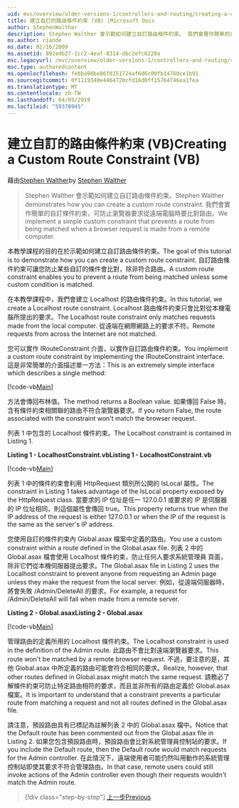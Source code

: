 ```yaml
---
uid: mvc/overview/older-versions-1/controllers-and-routing/creating-a-custom-route-constraint-vb
title: 建立自訂的路由條件約束 (VB) |Microsoft Docs
author: StephenWalther
description: Stephen Walther 會示範如何建立自訂路由條件約束。 我們會實作簡單的自訂條件約束可以防止路由比對 w...
ms.author: riande
ms.date: 02/16/2009
ms.assetid: 892edb27-1cc2-4eaf-8314-dbc2efc6228a
msc.legacyurl: /mvc/overview/older-versions-1/controllers-and-routing/creating-a-custom-route-constraint-vb
msc.type: authoredcontent
ms.openlocfilehash: febba98be86f0151724af6d6c00fb14760ce1b91
ms.sourcegitcommit: 0f1119340e4464720cfd16d0ff15764746ea1fea
ms.translationtype: MT
ms.contentlocale: zh-TW
ms.lasthandoff: 04/09/2019
ms.locfileid: "59378945"
---
```

# <a name="creating-a-custom-route-constraint-vb"></a><span data-ttu-id="18060-104">建立自訂的路由條件約束 (VB)</span><span class="sxs-lookup"><span data-stu-id="18060-104">Creating a Custom Route Constraint (VB)</span></span>

<span data-ttu-id="18060-105">藉由[Stephen Walther](https://github.com/StephenWalther)</span><span class="sxs-lookup"><span data-stu-id="18060-105">by [Stephen Walther](https://github.com/StephenWalther)</span></span>

> <span data-ttu-id="18060-106">Stephen Walther 會示範如何建立自訂路由條件約束。</span><span class="sxs-lookup"><span data-stu-id="18060-106">Stephen Walther demonstrates how you can create a custom route constraint.</span></span> <span data-ttu-id="18060-107">我們會實作簡單的自訂條件約束，可防止瀏覽器要求從遠端電腦時要比對路由。</span><span class="sxs-lookup"><span data-stu-id="18060-107">We implement a simple custom constraint that prevents a route from being matched when a browser request is made from a remote computer.</span></span>


<span data-ttu-id="18060-108">本教學課程的目的在於示範如何建立自訂路由條件約束。</span><span class="sxs-lookup"><span data-stu-id="18060-108">The goal of this tutorial is to demonstrate how you can create a custom route constraint.</span></span> <span data-ttu-id="18060-109">自訂路由條件約束可讓您防止某些自訂的條件會比對，除非符合路由。</span><span class="sxs-lookup"><span data-stu-id="18060-109">A custom route constraint enables you to prevent a route from being matched unless some custom condition is matched.</span></span>

<span data-ttu-id="18060-110">在本教學課程中，我們會建立 Localhost 的路由條件約束。</span><span class="sxs-lookup"><span data-stu-id="18060-110">In this tutorial, we create a Localhost route constraint.</span></span> <span data-ttu-id="18060-111">Localhost 路由條件約束只會比對從本機電腦所提出的要求。</span><span class="sxs-lookup"><span data-stu-id="18060-111">The Localhost route constraint only matches requests made from the local computer.</span></span> <span data-ttu-id="18060-112">從遠端在網際網路上的要求不符。</span><span class="sxs-lookup"><span data-stu-id="18060-112">Remote requests from across the Internet are not matched.</span></span>

<span data-ttu-id="18060-113">您可以實作 IRouteConstraint 介面，以實作自訂路由條件約束。</span><span class="sxs-lookup"><span data-stu-id="18060-113">You implement a custom route constraint by implementing the IRouteConstraint interface.</span></span> <span data-ttu-id="18060-114">這是非常簡單的介面描述單一方法：</span><span class="sxs-lookup"><span data-stu-id="18060-114">This is an extremely simple interface which describes a single method:</span></span>

[!code-vb[Main](creating-a-custom-route-constraint-vb/samples/sample1.vb)]

<span data-ttu-id="18060-115">方法會傳回布林值。</span><span class="sxs-lookup"><span data-stu-id="18060-115">The method returns a Boolean value.</span></span> <span data-ttu-id="18060-116">如果傳回 False 時，含有條件約束相關聯的路由不符合瀏覽器要求。</span><span class="sxs-lookup"><span data-stu-id="18060-116">If you return False, the route associated with the constraint won't match the browser request.</span></span>

<span data-ttu-id="18060-117">列表 1 中包含的 Localhost 條件約束。</span><span class="sxs-lookup"><span data-stu-id="18060-117">The Localhost constraint is contained in Listing 1.</span></span>

**<span data-ttu-id="18060-118">Listing 1 - LocalhostConstraint.vb</span><span class="sxs-lookup"><span data-stu-id="18060-118">Listing 1 - LocalhostConstraint.vb</span></span>**

[!code-vb[Main](creating-a-custom-route-constraint-vb/samples/sample2.vb)]

<span data-ttu-id="18060-119">列表 1 中的條件約束會利用 HttpRequest 類別所公開的 IsLocal 屬性。</span><span class="sxs-lookup"><span data-stu-id="18060-119">The constraint in Listing 1 takes advantage of the IsLocal property exposed by the HttpRequest class.</span></span> <span data-ttu-id="18060-120">當要求的 IP 位址是任一 127.0.0.1 或要求的 IP 是伺服器的 IP 位址相同，則這個屬性會傳回 true。</span><span class="sxs-lookup"><span data-stu-id="18060-120">This property returns true when the IP address of the request is either 127.0.0.1 or when the IP of the request is the same as the server's IP address.</span></span>

<span data-ttu-id="18060-121">您使用自訂的條件約束內 Global.asax 檔案中定義的路由。</span><span class="sxs-lookup"><span data-stu-id="18060-121">You use a custom constraint within a route defined in the Global.asax file.</span></span> <span data-ttu-id="18060-122">列表 2 中的 Global.asax 檔會使用 Localhost 條件約束，防止任何人要求系統管理員 頁面，除非它們從本機伺服器提出要求。</span><span class="sxs-lookup"><span data-stu-id="18060-122">The Global.asax file in Listing 2 uses the Localhost constraint to prevent anyone from requesting an Admin page unless they make the request from the local server.</span></span> <span data-ttu-id="18060-123">例如，從遠端伺服器時，將會失敗 /Admin/DeleteAll 的要求。</span><span class="sxs-lookup"><span data-stu-id="18060-123">For example, a request for /Admin/DeleteAll will fail when made from a remote server.</span></span>

**<span data-ttu-id="18060-124">Listing 2 - Global.asax</span><span class="sxs-lookup"><span data-stu-id="18060-124">Listing 2 - Global.asax</span></span>**

[!code-vb[Main](creating-a-custom-route-constraint-vb/samples/sample3.vb)]

<span data-ttu-id="18060-125">管理路由的定義所用的 Localhost 條件約束。</span><span class="sxs-lookup"><span data-stu-id="18060-125">The Localhost constraint is used in the definition of the Admin route.</span></span> <span data-ttu-id="18060-126">此路由不會比對遠端瀏覽器要求。</span><span class="sxs-lookup"><span data-stu-id="18060-126">This route won't be matched by a remote browser request.</span></span> <span data-ttu-id="18060-127">不過，要注意的是，其他 Global.asax 中所定義的路由可能會符合相同的要求。</span><span class="sxs-lookup"><span data-stu-id="18060-127">Realize, however, that other routes defined in Global.asax might match the same request.</span></span> <span data-ttu-id="18060-128">請務必了解條件約束可防止特定路由相符的要求，而且並非所有的路由定義於 Global.asax 檔案。</span><span class="sxs-lookup"><span data-stu-id="18060-128">It is important to understand that a constraint prevents a particular route from matching a request and not all routes defined in the Global.asax file.</span></span>

<span data-ttu-id="18060-129">請注意，預設路由具有已標記為註解列表 2 中的 Global.asax 檔中。</span><span class="sxs-lookup"><span data-stu-id="18060-129">Notice that the Default route has been commented out from the Global.asax file in Listing 2.</span></span> <span data-ttu-id="18060-130">如果您包含預設路由時，預設路由會比對系統管理員控制站的要求。</span><span class="sxs-lookup"><span data-stu-id="18060-130">If you include the Default route, then the Default route would match requests for the Admin controller.</span></span> <span data-ttu-id="18060-131">在此情況下，遠端使用者可能仍然叫用動作的系統管理控制站即使其要求不符合管理路由。</span><span class="sxs-lookup"><span data-stu-id="18060-131">In that case, remote users could still invoke actions of the Admin controller even though their requests wouldn't match the Admin route.</span></span>

> [!div class="step-by-step"]
> [<span data-ttu-id="18060-132">上一步</span><span class="sxs-lookup"><span data-stu-id="18060-132">Previous</span></span>](creating-a-route-constraint-vb.md)
